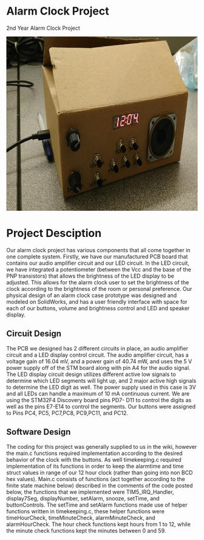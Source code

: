 # Alarm Clock Project
2nd Year Alarm Clock Project

<p align="center">
  <img width="749" height="459" src="https://github.com/KyleCathers/Alarm-Clock-Project/blob/master/Alarm-Clock.jpg">
</p>

# Project Desciption

Our alarm clock project has various components that all come together in one complete system. 
Firstly, we have our manufactured PCB board that contains our audio amplifier circuit and our LED circuit. 
In the LED circuit, we have integrated a potentiometer (between the Vcc and the base of the PNP 
transistors) that allows the brightness of the LED display to be adjusted. This allows for the 
alarm clock user to set the brightness of the clock according to the brightness of the room or 
personal preference. Our physical design of an alarm clock case prototype was designed and modeled 
on SolidWorks, and has a user friendly interface with space for each of our buttons, volume and 
brightness control and LED and speaker display.

## Circuit Design
The PCB we designed has 2 different circuits in place, an audio amplifier circuit and a LED display 
control circuit. The audio amplifier circuit, has a voltage gain of 16.04 mV, and a power gain of 
40.74 mW, and uses the 5 V power supply off of the STM board along with pin A4 for the audio signal. 
The LED display circuit design utilizes different active low signals to determine which LED segments 
will light up, and 2 major active high signals to determine the LED digit as well. The power supply 
used in this case is 3V and all LEDs can handle a maximum of 10 mA continuous current. We are using 
the STM32F4 Discovery board pins PD7- D11 to control the digits as well as the pins E7-E14 to control 
the segments.  Our buttons were assigned to Pins PC4, PC5, PC7,PC8, PC9,PC11, and PC12. 

## Software Design
The coding for this project was generally supplied to us in the wiki, however the main.c functions
required implementation according to the desired behavior of the clock with the buttons. As well 
timekeeping.c required implementation of its functions in order to keep the alarmtime and time 
struct values in range of our 12 hour clock (rather than going into non BCD hex values). Main.c 
consists of functions (act together according to the finite state machine below) described in the 
comments of the code posted below, the functions that we implemented were TIM5_IRQ_Handler, 
display7Seg, displayNumber, setAlarm, snooze, setTime, and buttonControls. The setTime and setAlarm 
functions made use of helper functions written in timekeeping.c, these helper functions were 
timeHourCheck, timeMinuteCheck, alarmMinuteCheck, and alarmHourCheck. The hour check functions 
kept hours from 1 to 12, while the minute check functions kept the minutes between 0 and 59.
